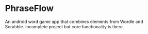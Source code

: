 # PhraseFlow
An android word game app that combines elements from Wordle and Scrabble. Incomplete project but core functionality is there.